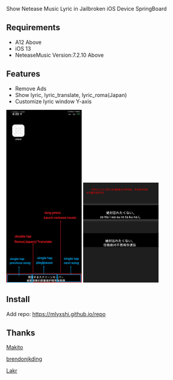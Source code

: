 Show Netease Music Lyric in Jailbroken iOS Device SpringBoard

## Requirements
- A12 Above
- iOS 13 
- NeteaseMusic Version:7.2.10 Above

## Features
- Remove Ads
- Show lyric, lyric_translate, lyric_roma(Japan)
- Customize lyric window Y-axis

<img src="https://raw.githubusercontent.com/mlyxshi/repo/master/depictions/NeteaseLyric/pic/pic1.png" alt="3" width="200"/>
<img src="https://raw.githubusercontent.com/mlyxshi/repo/master/depictions/NeteaseLyric/pic/pic2.png" alt="3" width="200"/>

## Install
Add repo: https://mlyxshi.github.io/repo

## Thanks
[Makito](https://keep.moe/2019/05/16/netease-now-playing-lldb/)

[brendonjkding](https://github.com/brendonjkding/QQMusicDesktopLyrics)

[Lakr](https://lab.qaq.wiki/Lakr233/ilrcoverlay)